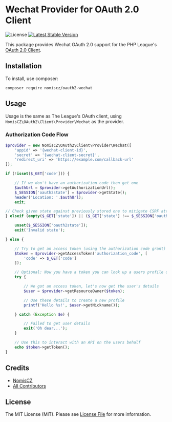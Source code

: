 # Wechat Provider for OAuth 2.0 Client

![License](https://img.shields.io/badge/license-MIT-blue.svg) [![Latest Stable Version](https://img.shields.io/packagist/v/nomiscz/oauth2-wechat.svg)](https://packagist.org/packages/nomiscz/oauth2-wechat)

This package provides Wechat OAuth 2.0 support for the PHP League's [OAuth 2.0 Client](https://github.com/thephpleague/oauth2-client).

## Installation

To install, use composer:

```
composer require nomiscz/oauth2-wechat
```

## Usage

Usage is the same as The League's OAuth client, using `NomisCZ\OAuth2\Client\Provider\Wechat` as the provider.

### Authorization Code Flow

```php
$provider = new NomisCZ\OAuth2\Client\Provider\Wechat([
    'appid' => '{wechat-client-id}',
    'secret' => '{wechat-client-secret}',
    'redirect_uri' => 'https://example.com/callback-url'
]);

if (!isset($_GET['code'])) {

    // If we don't have an authorization code then get one
    $authUrl = $provider->getAuthorizationUrl();
    $_SESSION['oauth2state'] = $provider->getState();
    header('Location: '.$authUrl);
    exit;

// Check given state against previously stored one to mitigate CSRF attack
} elseif (empty($_GET['state']) || ($_GET['state'] !== $_SESSION['oauth2state'])) {

    unset($_SESSION['oauth2state']);
    exit('Invalid state');

} else {

    // Try to get an access token (using the authorization code grant)
    $token = $provider->getAccessToken('authorization_code', [
        'code' => $_GET['code']
    ]);

    // Optional: Now you have a token you can look up a users profile data
    try {

        // We got an access token, let's now get the user's details
        $user = $provider->getResourceOwner($token);

        // Use these details to create a new profile
        printf('Hello %s!', $user->getNickname());

    } catch (Exception $e) {

        // Failed to get user details
        exit('Oh dear...');
    }

    // Use this to interact with an API on the users behalf
    echo $token->getToken();
}
```

## Credits

- [NomisCZ](https://github.com/nomiscz)
- [All Contributors](https://github.com/nomiscz/oauth2-wechat/contributors)

## License

The MIT License (MIT). Please see [License File](https://github.com/nomiscz/oauth2-wechat/blob/master/LICENSE) for more information.